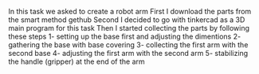 In this task we asked to create a robot arm 
First I download the parts from the smart method gethub 
Second I decided to go with tinkercad as a 3D main program for this task 
Then I started collecting the parts by following these steps
1- setting up the base first and adjusting the dimentions 
2- gathering the base with base covering 
3- collecting the first arm with the second base 
4- adjusting the first arm with the second arm 
5- stabilizing the handle (gripper) at the end of the arm 
